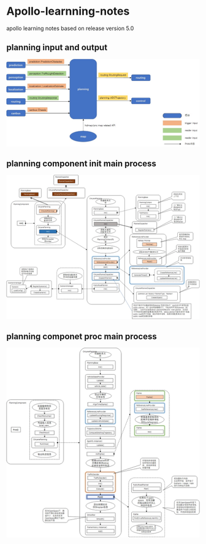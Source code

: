 # Apollo-learnning-notes
apollo learning notes based on release version 5.0
## planning input and output
![Image text](https://github.com/Fibonacci43/Apollo-learnning-notes/blob/master/input_and_output.jpg)

## planning component init main process
![Image text](https://github.com/Fibonacci43/Apollo-learnning-notes/blob/master/init_main_process.jpg)

## planning componet proc main process
![Image text](https://github.com/Fibonacci43/Apollo-learnning-notes/blob/master/proc_main_process.jpg)
